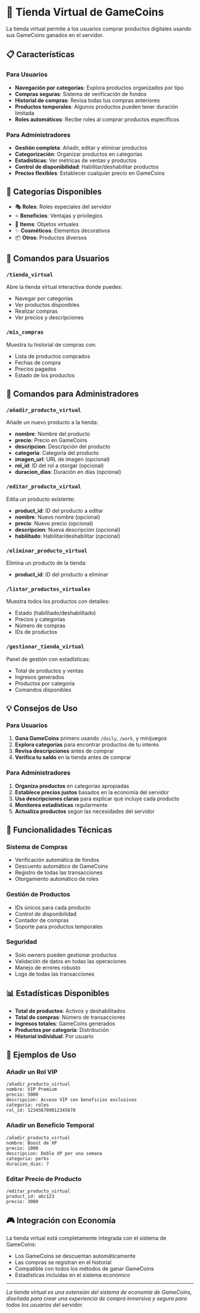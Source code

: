 # 🛒 Tienda Virtual de GameCoins

La tienda virtual permite a los usuarios comprar productos digitales usando sus GameCoins ganados en el servidor.

## 📋 Características

### Para Usuarios
- **Navegación por categorías**: Explora productos organizados por tipo
- **Compras seguras**: Sistema de verificación de fondos
- **Historial de compras**: Revisa todas tus compras anteriores
- **Productos temporales**: Algunos productos pueden tener duración limitada
- **Roles automáticos**: Recibe roles al comprar productos específicos

### Para Administradores
- **Gestión completa**: Añadir, editar y eliminar productos
- **Categorización**: Organizar productos en categorías
- **Estadísticas**: Ver métricas de ventas y productos
- **Control de disponibilidad**: Habilitar/deshabilitar productos
- **Precios flexibles**: Establecer cualquier precio en GameCoins

## 🎯 Categorías Disponibles

- 🎭 **Roles**: Roles especiales del servidor
- ⭐ **Beneficios**: Ventajas y privilegios
- 🎁 **Items**: Objetos virtuales
- ✨ **Cosméticos**: Elementos decorativos
- 📦 **Otros**: Productos diversos

## 👥 Comandos para Usuarios

### `/tienda_virtual`
Abre la tienda virtual interactiva donde puedes:
- Navegar por categorías
- Ver productos disponibles
- Realizar compras
- Ver precios y descripciones

### `/mis_compras`
Muestra tu historial de compras con:
- Lista de productos comprados
- Fechas de compra
- Precios pagados
- Estado de los productos

## 👑 Comandos para Administradores

### `/añadir_producto_virtual`
Añade un nuevo producto a la tienda:
- **nombre**: Nombre del producto
- **precio**: Precio en GameCoins
- **descripcion**: Descripción del producto
- **categoria**: Categoría del producto
- **imagen_url**: URL de imagen (opcional)
- **rol_id**: ID del rol a otorgar (opcional)
- **duracion_dias**: Duración en días (opcional)

### `/editar_producto_virtual`
Edita un producto existente:
- **product_id**: ID del producto a editar
- **nombre**: Nuevo nombre (opcional)
- **precio**: Nuevo precio (opcional)
- **descripcion**: Nueva descripción (opcional)
- **habilitado**: Habilitar/deshabilitar (opcional)

### `/eliminar_producto_virtual`
Elimina un producto de la tienda:
- **product_id**: ID del producto a eliminar

### `/listar_productos_virtuales`
Muestra todos los productos con detalles:
- Estado (habilitado/deshabilitado)
- Precios y categorías
- Número de compras
- IDs de productos

### `/gestionar_tienda_virtual`
Panel de gestión con estadísticas:
- Total de productos y ventas
- Ingresos generados
- Productos por categoría
- Comandos disponibles

## 💡 Consejos de Uso

### Para Usuarios
1. **Gana GameCoins** primero usando `/daily`, `/work`, y minijuegos
2. **Explora categorías** para encontrar productos de tu interés
3. **Revisa descripciones** antes de comprar
4. **Verifica tu saldo** en la tienda antes de comprar

### Para Administradores
1. **Organiza productos** en categorías apropiadas
2. **Establece precios justos** basados en la economía del servidor
3. **Usa descripciones claras** para explicar qué incluye cada producto
4. **Monitorea estadísticas** regularmente
5. **Actualiza productos** según las necesidades del servidor

## 🔧 Funcionalidades Técnicas

### Sistema de Compras
- Verificación automática de fondos
- Descuento automático de GameCoins
- Registro de todas las transacciones
- Otorgamiento automático de roles

### Gestión de Productos
- IDs únicos para cada producto
- Control de disponibilidad
- Contador de compras
- Soporte para productos temporales

### Seguridad
- Solo owners pueden gestionar productos
- Validación de datos en todas las operaciones
- Manejo de errores robusto
- Logs de todas las transacciones

## 📊 Estadísticas Disponibles

- **Total de productos**: Activos y deshabilitados
- **Total de compras**: Número de transacciones
- **Ingresos totales**: GameCoins generados
- **Productos por categoría**: Distribución
- **Historial individual**: Por usuario

## 🚀 Ejemplos de Uso

### Añadir un Rol VIP
```
/añadir_producto_virtual
nombre: VIP Premium
precio: 5000
descripcion: Acceso VIP con beneficios exclusivos
categoria: roles
rol_id: 123456789012345678
```

### Añadir un Beneficio Temporal
```
/añadir_producto_virtual
nombre: Boost de XP
precio: 1000
descripcion: Doble XP por una semana
categoria: perks
duracion_dias: 7
```

### Editar Precio de Producto
```
/editar_producto_virtual
product_id: abc123
precio: 3000
```

## 🎮 Integración con Economía

La tienda virtual está completamente integrada con el sistema de GameCoins:
- Los GameCoins se descuentan automáticamente
- Las compras se registran en el historial
- Compatible con todos los métodos de ganar GameCoins
- Estadísticas incluidas en el sistema económico

---

*La tienda virtual es una extensión del sistema de economía de GameCoins, diseñada para crear una experiencia de compra inmersiva y segura para todos los usuarios del servidor.*